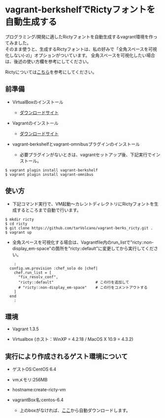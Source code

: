 # vagrant-berkshelfでRictyフォントを自動生成する

プログラミング/開発に適したRictyフォントを自動生成するvagrant環境を作ってみました。  
そのまま使うと、生成するRictyフォントは、私の好みで「全角スペースを可視化しない(-z)」オプションがついています。
全角スペースを可視化したい場合は、後述の使い方欄を参考にしてください。

Rictyについては[こちら](http://save.sys.t.u-tokyo.ac.jp/~yusa/fonts/ricty.html)を参考にしてください。

## 前準備

- VirtualBoxのインストール

  - [ダウンロードサイト](https://www.virtualbox.org/wiki/Downloads)

- Vagrantのインストール

  - [ダウンロードサイト](http://downloads.vagrantup.com/)

- vagrant-berkshelfとvagrant-omnibusプラグインのインストール

  - 必要プラグインがないときは、vagrantセットアップ後、下記実行でインストール。

```
$ vagrant plugin install vagrant-berkshelf
$ vagrant plugin install vagrant-omnibus
```


## 使い方

- 下記コマンド実行で、VM起動～カレントディレクトリにRictyフォントを生成するところまで自動で行います。

```
$ mkdir ricty
$ cd ricty
$ git clone https://github.com/tarVolcano/vagrant-berks_ricty.git .
$ vagrant up
```

- 全角スペースを可視化する場合は、Vagrantfile内のrun_listで"ricty::non-display_em-space"の箇所を"ricty::default"に変更してから実行してください。

```ruby:Vagrantfile
    :
  config.vm.provision :chef_solo do |chef|
    chef.run_list = [
      "fix_resolv_conf",
      "ricty::default"                   # この行を追加して
      # "ricty::non-display_em-space"    # この行をコメントアウトする
    ]
  end
    :
```

## 環境

- Vagrant 1.3.5

- Virtualbox (ホスト：WinXP = 4.2.18 / MacOS X 10.9 = 4.3.2)


## 実行により作成されるゲスト環境について

- ゲストOS:CentOS 6.4

- vmメモリ:256MB

- hostname:create-ricty-vm

- vagrantBox名:centos-6.4

  - 上のboxがなければ、[ここ](http://developer.nrel.gov/downloads/vagrant-boxes/CentOS-6.4-x86_64-v20130731.box)から自動ダウンロードします。
